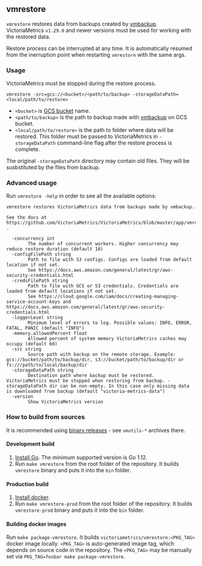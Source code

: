 ## vmrestore

`vmrestore` restores data from backups created by [vmbackup](https://github.com/VictoriaMetrics/VictoriaMetrics/blob/master/app/vmbackup/README.md).
VictoriaMetrics `v1.29.0` and newer versions must be used for working with the restored data.

Restore process can be interrupted at any time. It is automatically resumed from the inerruption point
when restarting `vmrestore` with the same args.


### Usage

VictoriaMetrics must be stopped during the restore process.

```
vmrestore -src=gcs://<bucket>/<path/to/backup> -storageDataPath=<local/path/to/restore>

```

* `<bucket>` is [GCS bucket](https://cloud.google.com/storage/docs/creating-buckets) name.
* `<path/to/backup>` is the path to backup made with [vmbackup](https://github.com/VictoriaMetrics/VictoriaMetrics/blob/master/app/vmbackup/README.md) on GCS bucket.
* `<local/path/to/restore>` is the path to folder where data will be restored. This folder must be passed
  to VictoriaMetrics in `-storageDataPath` command-line flag after the restore process is complete.

The original `-storageDataPath` directory may contain old files. They will be susbstituted by the files from backup.


### Advanced usage

Run `vmrestore -help` in order to see all the available options:

```
vmrestore restores VictoriaMetrics data from backups made by vmbackup.

See the docs at https://github.com/VictoriaMetrics/VictoriaMetrics/blob/master/app/vmrestore/README.md .

  -concurrency int
    	The number of concurrent workers. Higher concurrency may reduce restore duration (default 10)
  -configFilePath string
    	Path to file with S3 configs. Configs are loaded from default location if not set.
    	See https://docs.aws.amazon.com/general/latest/gr/aws-security-credentials.html
  -credsFilePath string
    	Path to file with GCS or S3 credentials. Credentials are loaded from default locations if not set.
    	See https://cloud.google.com/iam/docs/creating-managing-service-account-keys and https://docs.aws.amazon.com/general/latest/gr/aws-security-credentials.html
  -loggerLevel string
    	Minimum level of errors to log. Possible values: INFO, ERROR, FATAL, PANIC (default "INFO")
  -memory.allowedPercent float
    	Allowed percent of system memory VictoriaMetrics caches may occupy (default 60)
  -src string
    	Source path with backup on the remote storage. Example: gcs://bucket/path/to/backup/dir, s3://bucket/path/to/backup/dir or fs:///path/to/local/backup/dir
  -storageDataPath string
    	Destination path where backup must be restored. VictoriaMetrics must be stopped when restoring from backup. -storageDataPath dir can be non-empty. In this case only missing data is downloaded from backup (default "victoria-metrics-data")
  -version
    	Show VictoriaMetrics version
```


### How to build from sources

It is recommended using [binary releases](https://github.com/VictoriaMetrics/VictoriaMetrics/releases) - see `vmutils-*` archives there.


#### Development build

1. [Install Go](https://golang.org/doc/install). The minimum supported version is Go 1.12.
2. Run `make vmrestore` from the root folder of the repository.
   It builds `vmrestore` binary and puts it into the `bin` folder.

#### Production build

1. [Install docker](https://docs.docker.com/install/).
2. Run `make vmrestore-prod` from the root folder of the repository.
   It builds `vmrestore-prod` binary and puts it into the `bin` folder.

#### Building docker images

Run `make package-vmrestore`. It builds `victoriametrics/vmrestore:<PKG_TAG>` docker image locally.
`<PKG_TAG>` is auto-generated image tag, which depends on source code in the repository.
The `<PKG_TAG>` may be manually set via `PKG_TAG=foobar make package-vmrestore`.
